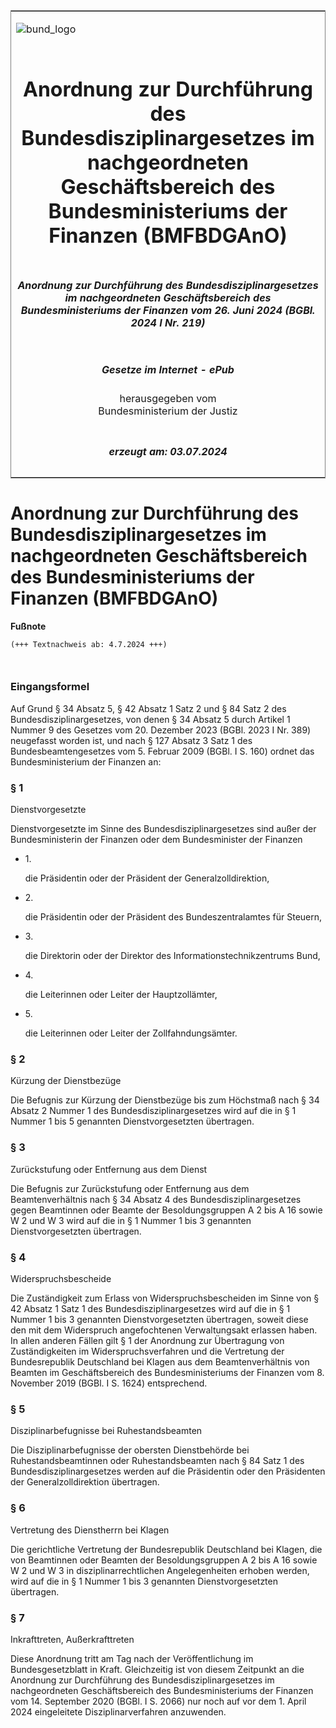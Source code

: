 <span id="DECKBLATT.html"></span>

<table border="0" frame="border" width="100%">

<tr valign="top">

<td align="left">

![bund\_logo](BfJ_2021_Web_de_de.gif)

</td>

<td align="right">

 

</td>

</tr>

<tr align="center" valign="middle">

<td colspan="2">

# Anordnung zur Durchführung des Bundesdisziplinargesetzes im nachgeordneten Geschäftsbereich des Bundesministeriums der Finanzen (BMFBDGAnO)

</td>

</tr>

<tr align="center" valign="middle">

<td colspan="2">

##### Anordnung zur Durchführung des Bundesdisziplinargesetzes im nachgeordneten Geschäftsbereich des Bundesministeriums der Finanzen vom 26. Juni 2024 (BGBl. 2024 I Nr. 219)

</td>

</tr>

<tr align="center" valign="middle">

<td colspan="2">

  
  

##### Gesetze im Internet - ePub  
  
herausgegeben vom  
Bundesministerium der Justiz

</td>

</tr>

<tr align="center" valign="bottom">

<td colspan="2">

  
  

##### erzeugt am: 03.07.2024

</td>

</tr>

</table>

<span id="BJNR0DB0A0024.html"></span>

# Anordnung zur Durchführung des Bundesdisziplinargesetzes im nachgeordneten Geschäftsbereich des Bundesministeriums der Finanzen (BMFBDGAnO)

<div>

  
**Fußnote**

<div class="jnhtml">

<div>

<div class="jurAbsatz">

  

``` 
(+++ Textnachweis ab: 4.7.2024 +++)

 
```

</div>

</div>

</div>

</div>

<span id="BJNR0DB0A0024BJNE000100000.html"></span>

### Eingangsformel  

<div>

<div class="jnhtml">

<div>

<div class="jurAbsatz">

Auf Grund § 34 Absatz 5, § 42 Absatz 1 Satz 2 und § 84 Satz 2 des
Bundesdisziplinargesetzes, von denen § 34 Absatz 5 durch Artikel 1
Nummer 9 des Gesetzes vom 20. Dezember 2023 (BGBl. 2023 I Nr. 389)
neugefasst worden ist, und nach § 127 Absatz 3 Satz 1 des
Bundesbeamtengesetzes vom 5. Februar 2009 (BGBl. I S. 160) ordnet das
Bundesministerium der Finanzen an:

</div>

</div>

</div>

</div>

<span id="BJNR0DB0A0024BJNE000200000.html"></span>

### § 1  
Dienstvorgesetzte

<div>

<div class="jnhtml">

<div>

<div class="jurAbsatz">

Dienstvorgesetzte im Sinne des Bundesdisziplinargesetzes sind außer der
Bundesministerin der Finanzen oder dem Bundesminister der Finanzen

  - 1\.
    
    <div>
    
    die Präsidentin oder der Präsident der Generalzolldirektion,
    
    </div>

  - 2\.
    
    <div>
    
    die Präsidentin oder der Präsident des Bundeszentralamtes für
    Steuern,
    
    </div>

  - 3\.
    
    <div>
    
    die Direktorin oder der Direktor des Informationstechnikzentrums
    Bund,
    
    </div>

  - 4\.
    
    <div>
    
    die Leiterinnen oder Leiter der Hauptzollämter,
    
    </div>

  - 5\.
    
    <div>
    
    die Leiterinnen oder Leiter der Zollfahndungsämter.
    
    </div>

</div>

</div>

</div>

</div>

<span id="BJNR0DB0A0024BJNE000300000.html"></span>

### § 2  
Kürzung der Dienstbezüge

<div>

<div class="jnhtml">

<div>

<div class="jurAbsatz">

Die Befugnis zur Kürzung der Dienstbezüge bis zum Höchstmaß nach § 34
Absatz 2 Nummer 1 des Bundesdisziplinargesetzes wird auf die in § 1
Nummer 1 bis 5 genannten Dienstvorgesetzten übertragen.

</div>

</div>

</div>

</div>

<span id="BJNR0DB0A0024BJNE000400000.html"></span>

### § 3  
Zurückstufung oder Entfernung aus dem Dienst

<div>

<div class="jnhtml">

<div>

<div class="jurAbsatz">

Die Befugnis zur Zurückstufung oder Entfernung aus dem Beamtenverhältnis
nach § 34 Absatz 4 des Bundesdisziplinargesetzes gegen Beamtinnen oder
Beamte der Besoldungsgruppen A 2 bis A 16 sowie W 2 und W 3 wird auf die
in § 1 Nummer 1 bis 3 genannten Dienstvorgesetzten übertragen.

</div>

</div>

</div>

</div>

<span id="BJNR0DB0A0024BJNE000500000.html"></span>

### § 4  
Widerspruchsbescheide

<div>

<div class="jnhtml">

<div>

<div class="jurAbsatz">

Die Zuständigkeit zum Erlass von Widerspruchsbescheiden im Sinne von §
42 Absatz 1 Satz 1 des Bundesdisziplinargesetzes wird auf die in § 1
Nummer 1 bis 3 genannten Dienstvorgesetzten übertragen, soweit diese den
mit dem Widerspruch angefochtenen Verwaltungsakt erlassen haben. In
allen anderen Fällen gilt § 1 der Anordnung zur Übertragung von
Zuständigkeiten im Widerspruchsverfahren und die Vertretung der
Bundesrepublik Deutschland bei Klagen aus dem Beamtenverhältnis von
Beamten im Geschäftsbereich des Bundesministeriums der Finanzen vom 8.
November 2019 (BGBl. I S. 1624) entsprechend.

</div>

</div>

</div>

</div>

<span id="BJNR0DB0A0024BJNE000600000.html"></span>

### § 5  
Disziplinarbefugnisse bei Ruhestandsbeamten

<div>

<div class="jnhtml">

<div>

<div class="jurAbsatz">

Die Disziplinarbefugnisse der obersten Dienstbehörde bei
Ruhestandsbeamtinnen oder Ruhestandsbeamten nach § 84 Satz 1 des
Bundesdisziplinargesetzes werden auf die Präsidentin oder den
Präsidenten der Generalzolldirektion übertragen.

</div>

</div>

</div>

</div>

<span id="BJNR0DB0A0024BJNE000700000.html"></span>

### § 6  
Vertretung des Dienstherrn bei Klagen

<div>

<div class="jnhtml">

<div>

<div class="jurAbsatz">

Die gerichtliche Vertretung der Bundesrepublik Deutschland bei Klagen,
die von Beamtinnen oder Beamten der Besoldungsgruppen A 2 bis A 16 sowie
W 2 und W 3 in disziplinarrechtlichen Angelegenheiten erhoben werden,
wird auf die in § 1 Nummer 1 bis 3 genannten Dienstvorgesetzten
übertragen.

</div>

</div>

</div>

</div>

<span id="BJNR0DB0A0024BJNE000800000.html"></span>

### § 7  
Inkrafttreten, Außerkrafttreten

<div>

<div class="jnhtml">

<div>

<div class="jurAbsatz">

Diese Anordnung tritt am Tag nach der Veröffentlichung im
Bundesgesetzblatt in Kraft. Gleichzeitig ist von diesem Zeitpunkt an die
Anordnung zur Durchführung des Bundesdisziplinargesetzes im
nachgeordneten Geschäftsbereich des Bundesministeriums der Finanzen vom
14. September 2020 (BGBl. I S. 2066) nur noch auf vor dem 1. April 2024
eingeleitete Disziplinarverfahren anzuwenden.

</div>

</div>

</div>

</div>
